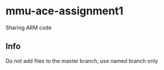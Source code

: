 # mmu-ace-assignment1
Sharing ARM code

## Info
Do not add files to the master branch, use named branch only
